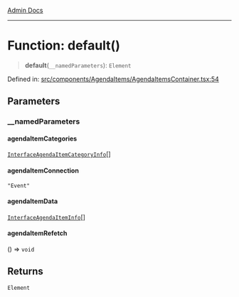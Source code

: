 [Admin Docs](/)

***

# Function: default()

> **default**(`__namedParameters`): `Element`

Defined in: [src/components/AgendaItems/AgendaItemsContainer.tsx:54](https://github.com/PalisadoesFoundation/talawa-admin/blob/main/src/components/AgendaItems/AgendaItemsContainer.tsx#L54)

## Parameters

### \_\_namedParameters

#### agendaItemCategories

[`InterfaceAgendaItemCategoryInfo`](../../../../utils/interfaces/interfaces/InterfaceAgendaItemCategoryInfo.md)[]

#### agendaItemConnection

`"Event"`

#### agendaItemData

[`InterfaceAgendaItemInfo`](../../../../utils/interfaces/interfaces/InterfaceAgendaItemInfo.md)[]

#### agendaItemRefetch

() => `void`

## Returns

`Element`
